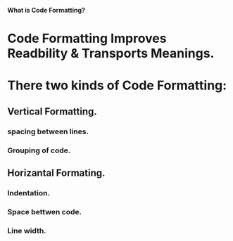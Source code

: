 **What is Code Formatting?**

# Code Formatting Improves Readbility & Transports Meanings.

# There two kinds of Code Formatting:

## Vertical Formatting.

### spacing between lines.

### Grouping of code.

## Horizantal Formating.

### Indentation.

### Space bettwen code.

### Line width.
